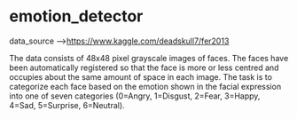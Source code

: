# emotion_detector
data_source -->https://www.kaggle.com/deadskull7/fer2013

The data consists of 48x48 pixel grayscale images of faces. The faces have been automatically registered so that the face is more or less centred and occupies about the same amount of space in each image. The task is to categorize each face based on the emotion shown in the facial expression into one of seven categories (0=Angry, 1=Disgust, 2=Fear, 3=Happy, 4=Sad, 5=Surprise, 6=Neutral).
